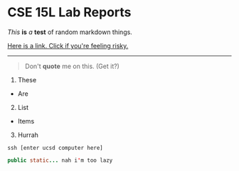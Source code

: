 # CSE 15L Lab Reports

*This* **is** *a* **test** of random markdown things.

[Here is a link. Click if you're feeling risky.](https://www.youtube.com/watch?v=dQw4w9WgXcQ)

---

> Don't **quote** me on this. (Get it?)

1. These
* Are
2. List
* Items
3. Hurrah

`ssh [enter ucsd computer here]`

```Java
public static... nah i'm too lazy
```
